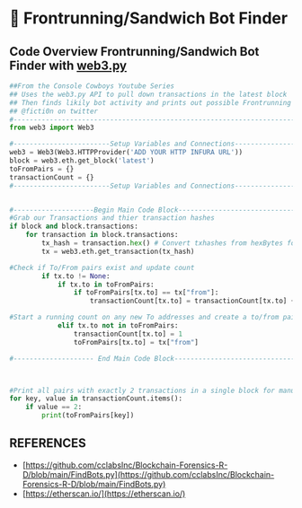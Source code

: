 # 🍾 Frontrunning/Sandwich Bot Finder

## Code Overview Frontrunning/Sandwich Bot Finder with [web3.py](https://github.com/cclabsInc/Blockchain-Forensics-R-D/blob/main/FindBots.py)

```python
##From the Console Cowboys Youtube Series
## Uses the web3.py API to pull down transactions in the latest block
## Then finds likily bot activity and prints out possible Frontrunning and Sandwich attacks
## @ficti0n on twitter
#------------------------------------------------------------------------------------------
from web3 import Web3

#------------------------Setup Variables and Connections--------------------#
web3 = Web3(Web3.HTTPProvider('ADD YOUR HTTP INFURA URL'))
block = web3.eth.get_block('latest')
toFromPairs = {}
transactionCount = {}
#------------------------Setup Variables and Connections--------------------#


#--------------------Begin Main Code Block-----------------------------------#
#Grab our Transactions and thier transaction hashes
if block and block.transactions: 
    for transaction in block.transactions: 
        tx_hash = transaction.hex() # Convert txhashes from hexBytes format
        tx = web3.eth.get_transaction(tx_hash)

#Check if To/From pairs exist and update count        
        if tx.to != None:
            if tx.to in toFromPairs:
                if toFromPairs[tx.to] == tx["from"]:
                    transactionCount[tx.to] = transactionCount[tx.to] +1 

#Start a running count on any new To addresses and create a to/from pair               
            elif tx.to not in toFromPairs:
                transactionCount[tx.to] = 1
                toFromPairs[tx.to] = tx["from"]

#-------------------- End Main Code Block------------------------------------#



#Print all pairs with exactly 2 transactions in a single block for manual review
for key, value in transactionCount.items():
    if value == 2:
        print(toFromPairs[key])
```



## REFERENCES

* [https://github.com/cclabsInc/Blockchain-Forensics-R-D/blob/main/FindBots.py](https://github.com/cclabsInc/Blockchain-Forensics-R-D/blob/main/FindBots.py)
* [https://etherscan.io/](https://etherscan.io/)

